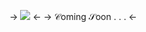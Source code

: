 -> ![](https://media.discordapp.net/attachments/1123301638535385149/1146228902436544522/ezgif-4-a45cb46baa-1--unscreen_1.gif) <-
-> 𝒞oming 𝒮oon . . . <-